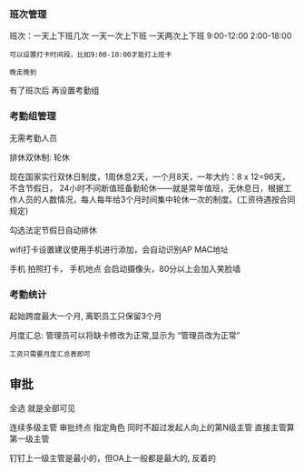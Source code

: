 ### 班次管理
班次：一天上下班几次
    一天一次上下班
    一天两次上下班
        9:00-12:00
        2:00-18:00

    可以设置打卡时间段，比如9:00-10:00才能打上班卡

    晚走晚到

有了班次后 再设置考勤组

### 考勤组管理
无需考勤人员

排休双休制:
轮休

现在国家实行双休日制度，1周休息2天，一个月8天，一年大约：8 x 12=96天，不含节假日，
24小时不间断值班备勤轮休——就是常年值班，无休息日，根据工作人员的人数情况，每人每年给3个月时间集中轮休一次的制度。(工资待遇按合同规定)

勾选法定节假日自动排休


wifi打卡设置建议使用手机进行添加，会自动识别AP MAC地址


手机 拍照打卡，
    手机地点 会启动摄像头，80分以上会加入笑脸墙



### 考勤统计
起始跨度最大一个月, 离职员工只保留3个月


月度汇总:
    管理员可以将缺卡修改为正常,显示为 “管理员改为正常”

    工资只需要月度汇总表即可


## 审批

全选 就是全部可见

连续多级主管
    审批终点
        指定角色
            同时不超过发起人向上的第N级主管
                直接主管算第一级主管



钉钉上一级主管是最小的，但OA上一般都是最大的, 反着的
